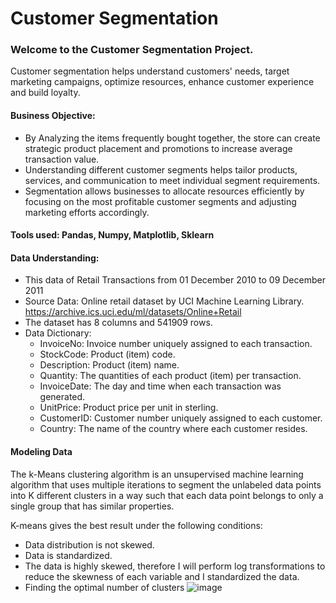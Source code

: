 # Customer Segmentation

### Welcome to the Customer Segmentation Project. 

Customer segmentation helps understand customers' needs, target marketing campaigns, optimize resources, enhance customer experience and build loyalty.

#### Business Objective: 
* By Analyzing the items frequently bought together, the store can create strategic product placement and promotions to increase average transaction value.
* Understanding different customer segments helps tailor products, services, and communication to meet individual segment requirements.
* Segmentation allows businesses to allocate resources efficiently by focusing on the most profitable customer segments and adjusting marketing efforts accordingly.

#### Tools used: Pandas, Numpy, Matplotlib, Sklearn

#### Data Understanding: 
* This data of Retail Transactions from 01 December 2010 to 09 December 2011
* Source Data: Online retail dataset by UCI Machine Learning Library.       
  https://archive.ics.uci.edu/ml/datasets/Online+Retail
* The dataset has 8 columns and 541909 rows.
* Data Dictionary:
    * InvoiceNo: Invoice number uniquely assigned to each transaction.
    * StockCode: Product (item) code.
    * Description: Product (item) name.
    * Quantity: The quantities of each product (item) per transaction.
    * InvoiceDate: The day and time when each transaction was generated.
    * UnitPrice: Product price per unit in sterling.
    * CustomerID: Customer number uniquely assigned to each customer.
    * Country: The name of the country where each customer resides.


#### Modeling Data
The k-Means clustering algorithm is an unsupervised machine learning algorithm that uses multiple iterations to segment the unlabeled data points into K different clusters in a way such that each data point belongs to only a single group that has similar properties.

K-means gives the best result under the following conditions:
* Data distribution is not skewed.
* Data is standardized.
* The data is highly skewed, therefore I will perform log transformations to reduce the skewness of each variable and I standardized the data.
* Finding the optimal number of clusters
![image](https://github.com/Nirali227/CustomerSegmentation/assets/76995087/15c87901-50cc-4e6c-8da7-57faf6e690ac)





